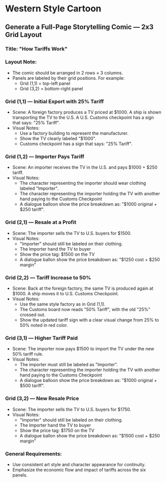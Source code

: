 # Western Style Cartoon

## Generate a Full-Page Storytelling Comic — 2x3 Grid Layout

### Title: "How Tariffs Work"

### Layout Note:
- The comic should be arranged in 2 rows × 3 columns.
- Panels are labeled by their grid positions. For example:
  - Grid (1,1) = top-left panel
  - Grid (3,2) = bottom-right panel

### Grid (1,1) — Initial Export with 25% Tariff
- Scene: A foreign factory produces a TV priced at $1000. A ship is shown transporting the TV to the U.S. A U.S. Customs checkpoint has a sign that says: "25% Tariff".
- Visual Notes:
  - Use a factory building to represent the manufacturer.
  - Show the TV clearly labeled "$1000".
  - Customs checkpoint has a sign that says: "25% Tariff".

### Grid (1,2) — Importer Pays Tariff
- Scene: An importer receives the TV in the U.S. and pays $1000 + $250 tariff.
- Visual Notes:
  - The character representing the importer should wear clothing labeled "Importer".
  - The character representing the importer holding the TV with another hand paying to the Customs Checkpoint
  - A dialogue balloon show the price breakdown as: "$1000 original + $250 tariff".

### Grid (2,1) — Resale at a Profit
- Scene: The importer sells the TV to U.S. buyers for $1500.
- Visual Notes:
  - "Importer" should still be labeled on their clothing.
  - The Importer hand the TV to buyer
  - Show the price tag: $1500 on the TV
  - A dialogue ballon show the price breakdown as: "$1250 cost + $250 margin"

### Grid (2,2) — Tariff Increase to 50%
- Scene: Back at the foreign factory, the same TV is produced again at $1000. A ship moves it to U.S. Customs Checkpoint.
- Visual Notes:
  - Use the same style factory as in Grid (1,1).
  - The Customs board now reads "50% Tariff", with the old "25%" crossed out.
  - Show the updated tariff sign with a clear visual change from 25% to 50% noted in red color.

### Grid (3,1) — Higher Tariff Paid
- Scene: The importer now pays $1500 to import the TV under the new 50% tariff rule.
- Visual Notes:
  - The importer must still be labeled as "Importer".
  - The character representing the importer holding the TV with another hand paying to the Customs Checkpoint
  - A dialogue balloon show the price breakdown as: "$1000 original + $500 tariff".

### Grid (3,2) — New Resale Price
- Scene: The importer sells the TV to U.S. buyers for $1750.
- Visual Notes:
  - "Importer" should still be labeled on their clothing.
  - The Importer hand the TV to buyer
  - Show the price tag: $1750 on the TV
  - A dialogue ballon show the price breakdown as: "$1500 cost + $250 margin"

### General Requirements:
- Use consistent art style and character appearance for continuity.
- Emphasize the economic flow and impact of tariffs across the six panels.


